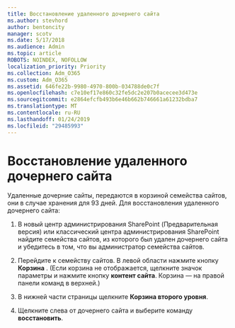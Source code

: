 ```yaml
---
title: Восстановление удаленного дочернего сайта
ms.author: stevhord
author: bentoncity
manager: scotv
ms.date: 5/17/2018
ms.audience: Admin
ms.topic: article
ROBOTS: NOINDEX, NOFOLLOW
localization_priority: Priority
ms.collection: Adm_O365
ms.custom: Adm_O365
ms.assetid: 646fe22b-9980-4970-800b-034788de0c7f
ms.openlocfilehash: c7e10ef17e860c32fe5dc2e207b0acecee3d473e
ms.sourcegitcommit: e2864efcfb493b6e46b662b746661a61232bdba7
ms.translationtype: MT
ms.contentlocale: ru-RU
ms.lasthandoff: 01/24/2019
ms.locfileid: "29485993"
---
```

# <a name="restore-a-deleted-subsite"></a>Восстановление удаленного дочернего сайта

Удаленные дочерние сайты, передаются в корзиной семейства сайтов, они в случае хранения для 93 дней. Для восстановления удаленного дочернего сайта:
  
1. В новый центр администрирования SharePoint (Предварительная версия) или классический центра администрирования SharePoint найдите семейства сайтов, из которого был удален дочернего сайта и убедитесь в том, что вы администратор семейства сайтов. 
    
2. Перейдите к семейству сайтов. В левой области нажмите кнопку **Корзина** . (Если корзина не отображается, щелкните значок параметры и нажмите кнопку **контент сайта**. Корзина — на правой панели команд в верхней.)
    
3. В нижней части страницы щелкните **Корзина второго уровня**.
    
4. Щелкните слева от дочернего сайта и выберите команду **восстановить**.
    

